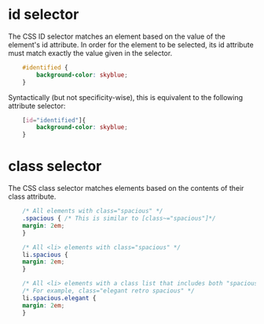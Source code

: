 # id selector

The CSS ID selector matches an element based on the value of the element's id attribute. In order for the element to be selected, its id attribute must match exactly the value given in the selector.

```CSS
    #identified {
        background-color: skyblue;
    }
```

Syntactically (but not specificity-wise), this is equivalent to the following attribute selector:

```CSS
    [id="identified"]{
        background-color: skyblue;
    }
```

# class selector

The CSS class selector matches elements based on the contents of their class attribute.

```CSS
    /* All elements with class="spacious" */
    .spacious { /* This is similar to [class~="spacious"]*/
    margin: 2em;
    }

    /* All <li> elements with class="spacious" */
    li.spacious {
    margin: 2em;
    }

    /* All <li> elements with a class list that includes both "spacious" and "elegant" */
    /* For example, class="elegant retro spacious" */
    li.spacious.elegant {
    margin: 2em;
    }
```

